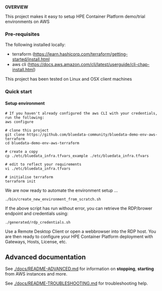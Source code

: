 **OVERVIEW**

This project makes it easy to setup HPE Container Platform demo/trial environments on AWS

### Pre-requisites

The following installed locally:

 - terraform (https://learn.hashicorp.com/terraform/getting-started/install.html
 - aws cli (https://docs.aws.amazon.com/cli/latest/userguide/cli-chap-install.html)

This project has been tested on Linux and OSX client machines

### Quick start

#### Setup environment

```
# If you haven't already configured the aws CLI with your credentials, run the following:
aws configure

# clone this project
git clone https://github.com/bluedata-community/bluedata-demo-env-aws-terraform
cd bluedata-demo-env-aws-terraform

# create a copy 
cp ./etc/bluedata_infra.tfvars_example ./etc/bluedata_infra.tfvars

# edit to reflect your requirements
vi ./etc/bluedata_infra.tfvars 

# initialise terraform
terraform init
```

We are now ready to automate the environment setup ...

```
./bin/create_new_environment_from_scratch.sh
```

If the above script has run without error, you can retrieve the RDP/brower endpoint and credentials using:

```
./generated/rdp_credentials.sh
```

Use a Remote Desktop Client or open a webbrowser into the RDP host. You are then ready to configure your HPE Container Platform deployment with Gateways, Hosts, License, etc.



## Advanced documentation

See [./docs/README-ADVANCED.md](./docs/README-ADVANCED.md) for information on **stopping**, **starting** from AWS instances and more.

See [./docs/README-TROUBLESHOOTING.md](./docs/README-TROUBLESHOOTING.md) for troubleshooting help.